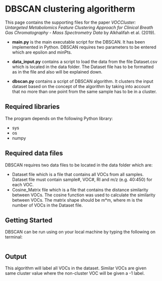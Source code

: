 # DBSCAN clustering algoritherm

This page contains the supporting files for the paper *VOCCluster: Untargeted Metabolomics Feature Clustering Approach for Clinical Breath Gas Chromatography - Mass Spectrometry Data* by Alkhalifah et al. (2019).

- **main.py**  is the main executable script for the DBSCAN. It has been implemented in Python. DBSCAN requires two parameters to be entered which are epsilon and minPts.


- **data_input.py** contains a script to load the data from the file Dataset.csv which is located in the data folder. The Dataset file has to be formatted as in the file and also will be explained down.

- **dbscan.py** contains a script of DBSCAN algorithm. It clusters the input dataset based on the concept of the algorithm by taking into account that no more than one point from the same sample has to be in a cluster.


## Required libraries

The program depends on the following Python library:
* sys
* os
* numpy

## Required data files

DBSCAN requires two data files to be located in the data folder which are:
*   Dataset file which is a file that contains all VOCs from all samples. Dataset file must contain sample#, VOC#, RI and m/z (e.g. 40:450) for each VOC.
*   Cosine_Matrix file which is a file that contains the distance similarity between VOCs. The cosine function was used to calculate the similarity between VOCs. The matrix shape should be m*m, where m is the number of VOCs in the Dataset file.

## Getting Started

DBSCAN can be run using  on your local machine by typing the following on terminal:
```python main.py epsilon minPts    where epsilon and minPts are the preferred values.
```
## Output

This algorithm will label all VOCs in the dataset. Similar VOCs are given same cluster value where the non-cluster VOC will be given a -1 label.

